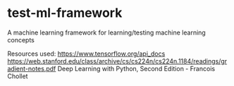 # test-ml-framework
A machine learning framework for learning/testing machine learning concepts

Resources used:
https://www.tensorflow.org/api_docs
https://web.stanford.edu/class/archive/cs/cs224n/cs224n.1184/readings/gradient-notes.pdf
Deep Learning with Python, Second Edition - Francois Chollet
